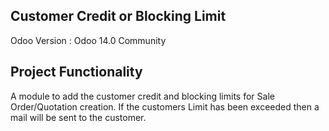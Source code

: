 Customer Credit or Blocking Limit
------------------------------------

Odoo Version : Odoo 14.0 Community

Project Functionality
---------------------------------------------

A module to add the customer credit and blocking limits for Sale Order/Quotation creation. If the customers Limit has
been exceeded then a mail will be sent to the customer.